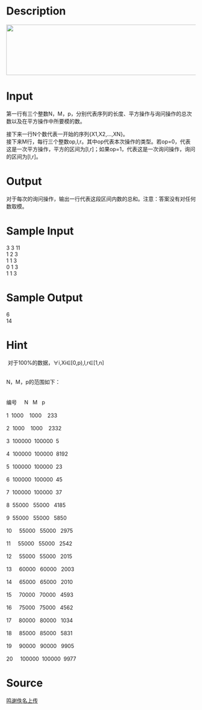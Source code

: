 
# Description

<div class="content"><p><img src="source/bzoj/4105/img/aHR0cHM6Ly9seWRzeS5jb20vSnVkZ2VPbmxpbmUvdXBsb2FkLzIwMTUwNi8xMS5KUEc=.JPG" width="576" height="134" alt=""/></p>
<div></div></div>

# Input

<div class="content"><p>第一行有三个整数N，M，p，分别代表序列的长度、平方操作与询问操作的总次数以及在平方操作中所要模的数。</p>
<div></div>
<div>接下来一行N个数代表一开始的序列{X1,X2,...,XN}。</div>
<div></div>
<div>接下来M行，每行三个整数op,l,r。其中op代表本次操作的类型。若op=0，代表这是一次平方操作，平方的区间为[l,r]；如果op=1，代表这是一次询问操作，询问的区间为[l,r]。</div>
<div></div></div>

# Output

<div class="content"><p>对于每次的询问操作，输出一行代表这段区间内数的总和。注意：答案没有对任何数取模。</p>
<div></div></div>

# Sample Input

<div class="content"><span class="sampledata">3 3 11<br/>
1 2 3<br/>
1 1 3<br/>
0 1 3<br/>
1 1 3</span></div>

# Sample Output

<div class="content"><span class="sampledata">6<br/>
14</span></div>

# Hint

<div class="content"><p></p><p> 对于100%的数据，∀i,Xi∈[0,p),l,r∈[1,n]</p><br/>
<div>N，M，p的范围如下：</div><br/>
<div></div><br/>
<div>编号<span class="Apple-tab-span" style="white-space:pre">	</span> N<span class="Apple-tab-span" style="white-space:pre">	</span> M<span class="Apple-tab-span" style="white-space:pre">	</span> p</div><br/>
<div>1<span class="Apple-tab-span" style="white-space:pre">	</span> 1000<span class="Apple-tab-span" style="white-space:pre">	</span> 1000<span class="Apple-tab-span" style="white-space:pre">	</span> 233</div><br/>
<div>2<span class="Apple-tab-span" style="white-space:pre">	</span> 1000<span class="Apple-tab-span" style="white-space:pre">	</span> 1000<span class="Apple-tab-span" style="white-space:pre">	</span> 2332</div><br/>
<div>3<span class="Apple-tab-span" style="white-space:pre">	</span> 100000<span class="Apple-tab-span" style="white-space:pre">	</span> 100000<span class="Apple-tab-span" style="white-space:pre">	</span> 5</div><br/>
<div>4<span class="Apple-tab-span" style="white-space:pre">	</span> 100000<span class="Apple-tab-span" style="white-space:pre">	</span> 100000<span class="Apple-tab-span" style="white-space:pre">	</span> 8192</div><br/>
<div>5<span class="Apple-tab-span" style="white-space:pre">	</span> 100000<span class="Apple-tab-span" style="white-space:pre">	</span> 100000<span class="Apple-tab-span" style="white-space:pre">	</span> 23</div><br/>
<div>6<span class="Apple-tab-span" style="white-space:pre">	</span> 100000<span class="Apple-tab-span" style="white-space:pre">	</span> 100000<span class="Apple-tab-span" style="white-space:pre">	</span> 45</div><br/>
<div>7<span class="Apple-tab-span" style="white-space:pre">	</span> 100000<span class="Apple-tab-span" style="white-space:pre">	</span> 100000<span class="Apple-tab-span" style="white-space:pre">	</span> 37</div><br/>
<div>8<span class="Apple-tab-span" style="white-space:pre">	</span> 55000<span class="Apple-tab-span" style="white-space:pre">	</span> 55000<span class="Apple-tab-span" style="white-space:pre">	</span> 4185</div><br/>
<div>9<span class="Apple-tab-span" style="white-space:pre">	</span> 55000<span class="Apple-tab-span" style="white-space:pre">	</span> 55000<span class="Apple-tab-span" style="white-space:pre">	</span> 5850</div><br/>
<div>10<span class="Apple-tab-span" style="white-space:pre">	</span> 55000<span class="Apple-tab-span" style="white-space:pre">	</span> 55000<span class="Apple-tab-span" style="white-space:pre">	</span> 2975</div><br/>
<div>11<span class="Apple-tab-span" style="white-space:pre">	</span> 55000<span class="Apple-tab-span" style="white-space:pre">	</span> 55000<span class="Apple-tab-span" style="white-space:pre">	</span> 2542</div><br/>
<div>12<span class="Apple-tab-span" style="white-space:pre">	</span> 55000<span class="Apple-tab-span" style="white-space:pre">	</span> 55000<span class="Apple-tab-span" style="white-space:pre">	</span> 2015</div><br/>
<div>13<span class="Apple-tab-span" style="white-space:pre">	</span> 60000<span class="Apple-tab-span" style="white-space:pre">	</span> 60000<span class="Apple-tab-span" style="white-space:pre">	</span> 2003</div><br/>
<div>14<span class="Apple-tab-span" style="white-space:pre">	</span> 65000<span class="Apple-tab-span" style="white-space:pre">	</span> 65000<span class="Apple-tab-span" style="white-space:pre">	</span> 2010</div><br/>
<div>15<span class="Apple-tab-span" style="white-space:pre">	</span> 70000<span class="Apple-tab-span" style="white-space:pre">	</span> 70000<span class="Apple-tab-span" style="white-space:pre">	</span> 4593</div><br/>
<div>16<span class="Apple-tab-span" style="white-space:pre">	</span> 75000<span class="Apple-tab-span" style="white-space:pre">	</span> 75000<span class="Apple-tab-span" style="white-space:pre">	</span> 4562</div><br/>
<div>17<span class="Apple-tab-span" style="white-space:pre">	</span> 80000<span class="Apple-tab-span" style="white-space:pre">	</span> 80000<span class="Apple-tab-span" style="white-space:pre">	</span> 1034</div><br/>
<div>18<span class="Apple-tab-span" style="white-space:pre">	</span> 85000<span class="Apple-tab-span" style="white-space:pre">	</span> 85000<span class="Apple-tab-span" style="white-space:pre">	</span> 5831</div><br/>
<div>19<span class="Apple-tab-span" style="white-space:pre">	</span> 90000<span class="Apple-tab-span" style="white-space:pre">	</span> 90000<span class="Apple-tab-span" style="white-space:pre">	</span> 9905</div><br/>
<div>20<span class="Apple-tab-span" style="white-space:pre">	</span> 100000<span class="Apple-tab-span" style="white-space:pre">	</span> 100000<span class="Apple-tab-span" style="white-space:pre">	</span> 9977</div><p></p></div>

# Source

<div class="content"><p><a href="problemset.php?search=鸣谢佚名上传">鸣谢佚名上传</a></p></div>

